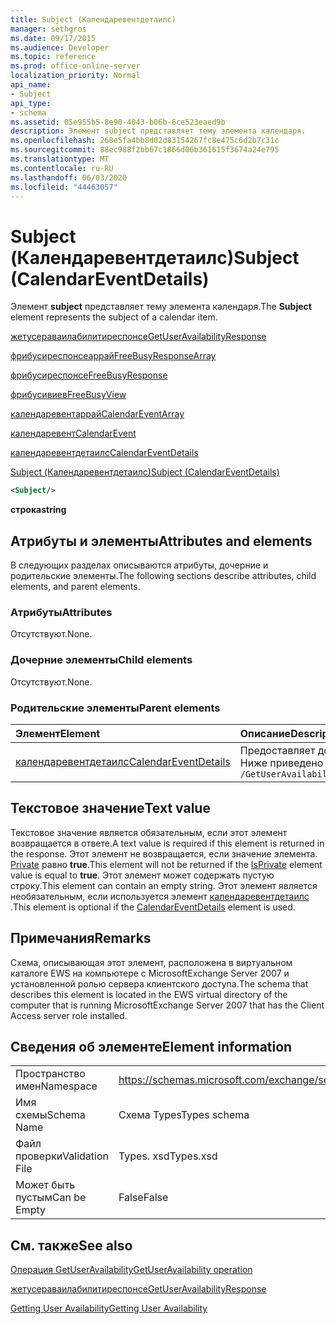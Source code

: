 ```yaml
---
title: Subject (Календаревентдетаилс)
manager: sethgros
ms.date: 09/17/2015
ms.audience: Developer
ms.topic: reference
ms.prod: office-online-server
localization_priority: Normal
api_name:
- Subject
api_type:
- schema
ms.assetid: 05e955b5-8e90-4043-b06b-6ce523eaed9b
description: Элемент subject представляет тему элемента календаря.
ms.openlocfilehash: 268e5fa4bb8d02d83154267fc8e475c6d2b7c31c
ms.sourcegitcommit: 88ec988f2bb67c1866d06b361615f3674a24e795
ms.translationtype: MT
ms.contentlocale: ru-RU
ms.lasthandoff: 06/03/2020
ms.locfileid: "44463057"
---
```

# <a name="subject-calendareventdetails"></a><span data-ttu-id="3a3c7-103">Subject (Календаревентдетаилс)</span><span class="sxs-lookup"><span data-stu-id="3a3c7-103">Subject (CalendarEventDetails)</span></span>

<span data-ttu-id="3a3c7-104">Элемент **subject** представляет тему элемента календаря.</span><span class="sxs-lookup"><span data-stu-id="3a3c7-104">The **Subject** element represents the subject of a calendar item.</span></span> 
  
[<span data-ttu-id="3a3c7-105">жетусераваилабилитиреспонсе</span><span class="sxs-lookup"><span data-stu-id="3a3c7-105">GetUserAvailabilityResponse</span></span>](getuseravailabilityresponse.md)
  
[<span data-ttu-id="3a3c7-106">фрибусиреспонсеаррай</span><span class="sxs-lookup"><span data-stu-id="3a3c7-106">FreeBusyResponseArray</span></span>](freebusyresponsearray.md)
  
[<span data-ttu-id="3a3c7-107">фрибусиреспонсе</span><span class="sxs-lookup"><span data-stu-id="3a3c7-107">FreeBusyResponse</span></span>](freebusyresponse.md)
  
[<span data-ttu-id="3a3c7-108">фрибусивиев</span><span class="sxs-lookup"><span data-stu-id="3a3c7-108">FreeBusyView</span></span>](freebusyview.md)
  
[<span data-ttu-id="3a3c7-109">календаревентаррай</span><span class="sxs-lookup"><span data-stu-id="3a3c7-109">CalendarEventArray</span></span>](calendareventarray.md)
  
[<span data-ttu-id="3a3c7-110">календаревент</span><span class="sxs-lookup"><span data-stu-id="3a3c7-110">CalendarEvent</span></span>](calendarevent.md)
  
[<span data-ttu-id="3a3c7-111">календаревентдетаилс</span><span class="sxs-lookup"><span data-stu-id="3a3c7-111">CalendarEventDetails</span></span>](calendareventdetails.md)
  
[<span data-ttu-id="3a3c7-112">Subject (Календаревентдетаилс)</span><span class="sxs-lookup"><span data-stu-id="3a3c7-112">Subject (CalendarEventDetails)</span></span>](subject-calendareventdetails.md)
  
```xml
<Subject/>
```

 <span data-ttu-id="3a3c7-113">**строка**</span><span class="sxs-lookup"><span data-stu-id="3a3c7-113">**string**</span></span>
## <a name="attributes-and-elements"></a><span data-ttu-id="3a3c7-114">Атрибуты и элементы</span><span class="sxs-lookup"><span data-stu-id="3a3c7-114">Attributes and elements</span></span>

<span data-ttu-id="3a3c7-115">В следующих разделах описываются атрибуты, дочерние и родительские элементы.</span><span class="sxs-lookup"><span data-stu-id="3a3c7-115">The following sections describe attributes, child elements, and parent elements.</span></span>
  
### <a name="attributes"></a><span data-ttu-id="3a3c7-116">Атрибуты</span><span class="sxs-lookup"><span data-stu-id="3a3c7-116">Attributes</span></span>

<span data-ttu-id="3a3c7-117">Отсутствуют.</span><span class="sxs-lookup"><span data-stu-id="3a3c7-117">None.</span></span>
  
### <a name="child-elements"></a><span data-ttu-id="3a3c7-118">Дочерние элементы</span><span class="sxs-lookup"><span data-stu-id="3a3c7-118">Child elements</span></span>

<span data-ttu-id="3a3c7-119">Отсутствуют.</span><span class="sxs-lookup"><span data-stu-id="3a3c7-119">None.</span></span>
  
### <a name="parent-elements"></a><span data-ttu-id="3a3c7-120">Родительские элементы</span><span class="sxs-lookup"><span data-stu-id="3a3c7-120">Parent elements</span></span>

|<span data-ttu-id="3a3c7-121">**Элемент**</span><span class="sxs-lookup"><span data-stu-id="3a3c7-121">**Element**</span></span>|<span data-ttu-id="3a3c7-122">**Описание**</span><span class="sxs-lookup"><span data-stu-id="3a3c7-122">**Description**</span></span>|
|:-----|:-----|
|[<span data-ttu-id="3a3c7-123">календаревентдетаилс</span><span class="sxs-lookup"><span data-stu-id="3a3c7-123">CalendarEventDetails</span></span>](calendareventdetails.md) <br/> |<span data-ttu-id="3a3c7-124">Предоставляет дополнительные сведения о событии календаря.</span><span class="sxs-lookup"><span data-stu-id="3a3c7-124">Provides additional information for a calendar event.</span></span>  <br/> <span data-ttu-id="3a3c7-125">Ниже приведено выражение XPath для этого элемента:</span><span class="sxs-lookup"><span data-stu-id="3a3c7-125">The following is the XPath expression to this element:</span></span>  <br/>  `/GetUserAvailabilityResponse/FreeBusyResponseArray/FreeBusyResponse/FreeBusyView/CalendarEventArray/CalendarEvent[i]/CalendarEventDetails` <br/> |
   
## <a name="text-value"></a><span data-ttu-id="3a3c7-126">Текстовое значение</span><span class="sxs-lookup"><span data-stu-id="3a3c7-126">Text value</span></span>

<span data-ttu-id="3a3c7-127">Текстовое значение является обязательным, если этот элемент возвращается в ответе.</span><span class="sxs-lookup"><span data-stu-id="3a3c7-127">A text value is required if this element is returned in the response.</span></span> <span data-ttu-id="3a3c7-128">Этот элемент не возвращается, если значение элемента. [Private](isprivate.md) равно **true**.</span><span class="sxs-lookup"><span data-stu-id="3a3c7-128">This element will not be returned if the [IsPrivate](isprivate.md) element value is equal to **true**.</span></span> <span data-ttu-id="3a3c7-129">Этот элемент может содержать пустую строку.</span><span class="sxs-lookup"><span data-stu-id="3a3c7-129">This element can contain an empty string.</span></span> <span data-ttu-id="3a3c7-130">Этот элемент является необязательным, если используется элемент [календаревентдетаилс](calendareventdetails.md) .</span><span class="sxs-lookup"><span data-stu-id="3a3c7-130">This element is optional if the [CalendarEventDetails](calendareventdetails.md) element is used.</span></span> 
  
## <a name="remarks"></a><span data-ttu-id="3a3c7-131">Примечания</span><span class="sxs-lookup"><span data-stu-id="3a3c7-131">Remarks</span></span>

<span data-ttu-id="3a3c7-132">Схема, описывающая этот элемент, расположена в виртуальном каталоге EWS на компьютере с MicrosoftExchange Server 2007 и установленной ролью сервера клиентского доступа.</span><span class="sxs-lookup"><span data-stu-id="3a3c7-132">The schema that describes this element is located in the EWS virtual directory of the computer that is running MicrosoftExchange Server 2007 that has the Client Access server role installed.</span></span>
  
## <a name="element-information"></a><span data-ttu-id="3a3c7-133">Сведения об элементе</span><span class="sxs-lookup"><span data-stu-id="3a3c7-133">Element information</span></span>

|||
|:-----|:-----|
|<span data-ttu-id="3a3c7-134">Пространство имен</span><span class="sxs-lookup"><span data-stu-id="3a3c7-134">Namespace</span></span>  <br/> |https://schemas.microsoft.com/exchange/services/2006/types  <br/> |
|<span data-ttu-id="3a3c7-135">Имя схемы</span><span class="sxs-lookup"><span data-stu-id="3a3c7-135">Schema Name</span></span>  <br/> |<span data-ttu-id="3a3c7-136">Схема Types</span><span class="sxs-lookup"><span data-stu-id="3a3c7-136">Types schema</span></span>  <br/> |
|<span data-ttu-id="3a3c7-137">Файл проверки</span><span class="sxs-lookup"><span data-stu-id="3a3c7-137">Validation File</span></span>  <br/> |<span data-ttu-id="3a3c7-138">Types. xsd</span><span class="sxs-lookup"><span data-stu-id="3a3c7-138">Types.xsd</span></span>  <br/> |
|<span data-ttu-id="3a3c7-139">Может быть пустым</span><span class="sxs-lookup"><span data-stu-id="3a3c7-139">Can be Empty</span></span>  <br/> |<span data-ttu-id="3a3c7-140">False</span><span class="sxs-lookup"><span data-stu-id="3a3c7-140">False</span></span>  <br/> |
   
## <a name="see-also"></a><span data-ttu-id="3a3c7-141">См. также</span><span class="sxs-lookup"><span data-stu-id="3a3c7-141">See also</span></span>



[<span data-ttu-id="3a3c7-142">Операция GetUserAvailability</span><span class="sxs-lookup"><span data-stu-id="3a3c7-142">GetUserAvailability operation</span></span>](getuseravailability-operation.md)
  
[<span data-ttu-id="3a3c7-143">жетусераваилабилитиреспонсе</span><span class="sxs-lookup"><span data-stu-id="3a3c7-143">GetUserAvailabilityResponse</span></span>](getuseravailabilityresponse.md)


[<span data-ttu-id="3a3c7-144">Getting User Availability</span><span class="sxs-lookup"><span data-stu-id="3a3c7-144">Getting User Availability</span></span>](https://msdn.microsoft.com/library/d4133fcb-9b0f-4e6b-aadf-a389da83516a%28Office.15%29.aspx)

